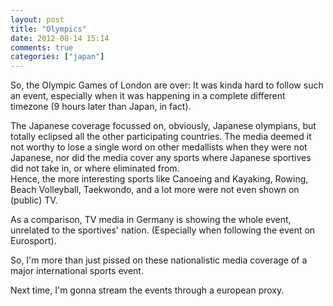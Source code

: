 ```yaml
---
layout: post
title: "Olympics"
date: 2012-08-14 15:14
comments: true
categories: ["japan"]
---
```


So, the Olympic Games of London are over:
It was kinda hard to follow such an event,
especially when it was happening in a complete different timezone (9 hours later than Japan, in fact).

The Japanese coverage focussed on, obviously, Japanese olympians, but totally eclipsed all the other participating countries. The media deemed it not worthy to lose a single word on other medallists when they were not Japanese, nor did the media cover any sports where Japanese sportives did not take in, or where eliminated from.  
Hence, the more interesting sports like Canoeing and Kayaking, Rowing, Beach Volleyball, Taekwondo, and a lot more were not even shown on (public) TV.  

As a comparison, TV media in Germany is showing the whole event, unrelated to the sportives' nation. (Especially when following the event on Eurosport).

So, I'm more than just pissed on these nationalistic media coverage of a major international sports event.

Next time, I'm gonna stream the events through a european proxy.